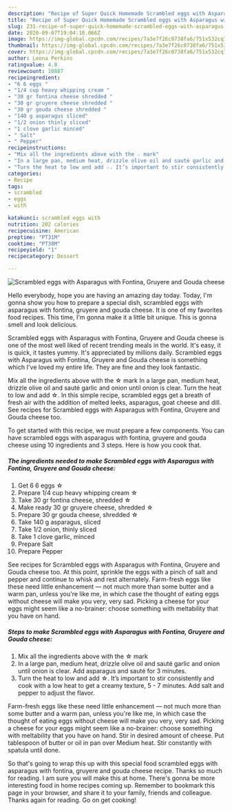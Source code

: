 ```yaml
---
description: "Recipe of Super Quick Homemade Scrambled eggs with Asparagus with Fontina, Gruyere and Gouda cheese"
title: "Recipe of Super Quick Homemade Scrambled eggs with Asparagus with Fontina, Gruyere and Gouda cheese"
slug: 231-recipe-of-super-quick-homemade-scrambled-eggs-with-asparagus-with-fontina-gruyere-and-gouda-cheese
date: 2020-09-07T19:04:10.066Z
image: https://img-global.cpcdn.com/recipes/7a3e7f26c0738fa6/751x532cq70/scrambled-eggs-with-asparagus-with-fontina-gruyere-and-gouda-cheese-recipe-main-photo.jpg
thumbnail: https://img-global.cpcdn.com/recipes/7a3e7f26c0738fa6/751x532cq70/scrambled-eggs-with-asparagus-with-fontina-gruyere-and-gouda-cheese-recipe-main-photo.jpg
cover: https://img-global.cpcdn.com/recipes/7a3e7f26c0738fa6/751x532cq70/scrambled-eggs-with-asparagus-with-fontina-gruyere-and-gouda-cheese-recipe-main-photo.jpg
author: Leona Perkins
ratingvalue: 4.8
reviewcount: 10887
recipeingredient:
- "6 6 eggs "
- "1/4 cup heavy whipping cream "
- "30 gr fontina cheese shredded "
- "30 gr gruyere cheese shredded "
- "30 gr gouda cheese shredded "
- "140 g asparagus sliced"
- "1/2 onion thinly sliced"
- "1 clove garlic minced"
- " Salt"
- " Pepper"
recipeinstructions:
- "Mix all the ingredients above with the ☆ mark"
- "In a large pan, medium heat, drizzle olive oil and sauté garlic and onion until onion is clear. Add asparagus and sauté for 3 minutes."
- "Turn the heat to low and add ☆. It’s important to stir consistently and cook with a low heat to get a creamy texture, 5 - 7 minutes. Add salt and pepper to adjust the flavor."
categories:
- Recipe
tags:
- scrambled
- eggs
- with

katakunci: scrambled eggs with 
nutrition: 202 calories
recipecuisine: American
preptime: "PT31M"
cooktime: "PT38M"
recipeyield: "1"
recipecategory: Dessert

---
```



![Scrambled eggs with Asparagus with Fontina, Gruyere and Gouda cheese](https://img-global.cpcdn.com/recipes/7a3e7f26c0738fa6/751x532cq70/scrambled-eggs-with-asparagus-with-fontina-gruyere-and-gouda-cheese-recipe-main-photo.jpg)

Hello everybody, hope you are having an amazing day today. Today, I'm gonna show you how to prepare a special dish, scrambled eggs with asparagus with fontina, gruyere and gouda cheese. It is one of my favorites food recipes. This time, I'm gonna make it a little bit unique. This is gonna smell and look delicious.

Scrambled eggs with Asparagus with Fontina, Gruyere and Gouda cheese is one of the most well liked of recent trending meals in the world. It's easy, it is quick, it tastes yummy. It's appreciated by millions daily. Scrambled eggs with Asparagus with Fontina, Gruyere and Gouda cheese is something which I've loved my entire life. They are fine and they look fantastic.

Mix all the ingredients above with the ☆ mark In a large pan, medium heat, drizzle olive oil and sauté garlic and onion until onion is clear. Turn the heat to low and add ☆. In this simple recipe, scrambled eggs get a breath of fresh air with the addition of melted leeks, asparagus, goat cheese and dill. See recipes for Scrambled eggs with Asparagus with Fontina, Gruyere and Gouda cheese too.


To get started with this recipe, we must prepare a few components. You can have scrambled eggs with asparagus with fontina, gruyere and gouda cheese using 10 ingredients and 3 steps. Here is how you cook that.

<!--inarticleads1-->

##### The ingredients needed to make Scrambled eggs with Asparagus with Fontina, Gruyere and Gouda cheese:

1. Get 6 6 eggs ☆
1. Prepare 1/4 cup heavy whipping cream ☆
1. Take 30 gr fontina cheese, shredded ☆
1. Make ready 30 gr gruyere cheese, shredded ☆
1. Prepare 30 gr gouda cheese, shredded ☆
1. Take 140 g asparagus, sliced
1. Take 1/2 onion, thinly sliced
1. Take 1 clove garlic, minced
1. Prepare  Salt
1. Prepare  Pepper


See recipes for Scrambled eggs with Asparagus with Fontina, Gruyere and Gouda cheese too. At this point, sprinkle the eggs with a pinch of salt and pepper and continue to whisk and rest alternately. Farm-fresh eggs like these need little enhancement — not much more than some butter and a warm pan, unless you&#39;re like me, in which case the thought of eating eggs without cheese will make you very, very sad. Picking a cheese for your eggs might seem like a no-brainer: choose something with meltability that you have on hand. 

<!--inarticleads2-->

##### Steps to make Scrambled eggs with Asparagus with Fontina, Gruyere and Gouda cheese:

1. Mix all the ingredients above with the ☆ mark
1. In a large pan, medium heat, drizzle olive oil and sauté garlic and onion until onion is clear. Add asparagus and sauté for 3 minutes.
1. Turn the heat to low and add ☆. It’s important to stir consistently and cook with a low heat to get a creamy texture, 5 - 7 minutes. Add salt and pepper to adjust the flavor.


Farm-fresh eggs like these need little enhancement — not much more than some butter and a warm pan, unless you&#39;re like me, in which case the thought of eating eggs without cheese will make you very, very sad. Picking a cheese for your eggs might seem like a no-brainer: choose something with meltability that you have on hand. Stir in desired amount of cheese. Put tablespoon of butter or oil in pan over Medium heat. Stir constantly with spatula until done. 

So that's going to wrap this up with this special food scrambled eggs with asparagus with fontina, gruyere and gouda cheese recipe. Thanks so much for reading. I am sure you will make this at home. There's gonna be more interesting food in home recipes coming up. Remember to bookmark this page in your browser, and share it to your family, friends and colleague. Thanks again for reading. Go on get cooking!
